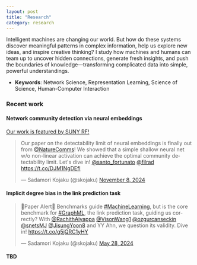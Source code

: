 ```yaml
---
layout: post
title: "Research"
category: research
---
```


Intelligent machines are changing our world. But how do these systems discover meaningful patterns in complex information, help us explore new ideas, and inspire creative thinking? I study how machines and humans can team up to uncover hidden connections, generate fresh insights, and push the boundaries of knowledge—transforming complicated data into simple, powerful understandings.

- **Keywords**: Network Science, Representation Learning, Science of Science, Human-Computer Interaction

### Recent work

#### Network community detection via neural embeddings

[Our work is featured by SUNY RF!](https://www.rfsuny.org/rf-news/bu-new-research/bu-new-research.html)

<blockquote class="twitter-tweet"><p lang="en" dir="ltr">Our paper on the detectability limit of neural embeddings is finally out from <a href="https://twitter.com/NatureComms?ref_src=twsrc%5Etfw">@NatureComms</a>! We showed that a simple shallow neural net w/o non-linear activation can achieve the optimal community detectability limit. Let&#39;s dive in! <a href="https://twitter.com/santo_fortunato?ref_src=twsrc%5Etfw">@santo_fortunato</a> <a href="https://twitter.com/filrad?ref_src=twsrc%5Etfw">@filrad</a> <a href="https://t.co/DJM1NgDEfl">https://t.co/DJM1NgDEfl</a></p>&mdash; Sadamori Kojaku (@skojaku) <a href="https://twitter.com/skojaku/status/1854941022318465354?ref_src=twsrc%5Etfw">November 8, 2024</a></blockquote> <script async src="https://platform.twitter.com/widgets.js" charset="utf-8"></script>

#### Implicit degree bias in the link prediction task

<blockquote class="twitter-tweet"><p lang="en" dir="ltr">🚨Paper Alert🚨 Benchmarks guide <a href="https://twitter.com/hashtag/MachineLearning?src=hash&amp;ref_src=twsrc%5Etfw">#MachineLearning</a>, but is the core benchmark for <a href="https://twitter.com/hashtag/GraphML?src=hash&amp;ref_src=twsrc%5Etfw">#GraphML</a>, the link prediction task, guiding us correctly? With <a href="https://twitter.com/RachithAiyappa?ref_src=twsrc%5Etfw">@RachithAiyappa</a> <a href="https://twitter.com/VisonWang1?ref_src=twsrc%5Etfw">@VisonWang1</a> <a href="https://twitter.com/ozgurcanseckin?ref_src=twsrc%5Etfw">@ozgurcanseckin</a> <a href="https://twitter.com/snetsMJ?ref_src=twsrc%5Etfw">@snetsMJ</a> <a href="https://twitter.com/JisungYoon8?ref_src=twsrc%5Etfw">@JisungYoon8</a> and YY Ahn, we question its validity. Dive in! <a href="https://t.co/g5jQRC1yHY">https://t.co/g5jQRC1yHY</a></p>&mdash; Sadamori Kojaku (@skojaku) <a href="https://twitter.com/skojaku/status/1795413358818013431?ref_src=twsrc%5Etfw">May 28, 2024</a></blockquote> <script async src="https://platform.twitter.com/widgets.js" charset="utf-8"></script>

#### TBD
